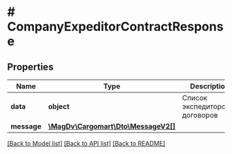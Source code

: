 # # CompanyExpeditorContractResponse

## Properties

Name | Type | Description | Notes
------------ | ------------- | ------------- | -------------
**data** | **object** | Список экспедиторских договоров |
**message** | [**\MagDv\Cargomart\Dto\MessageV2[]**](MessageV2.md) |  | [optional]

[[Back to Model list]](../../README.md#models) [[Back to API list]](../../README.md#endpoints) [[Back to README]](../../README.md)
